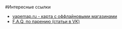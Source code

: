 #Интересные ссылки

* [vapemap.ru - карта с оффлайновыми магазинами](http://vapemap.ru)
* [F.A.Q. по парению (статьи в VK)](https://vk.com/topic-62982557_31375839)
